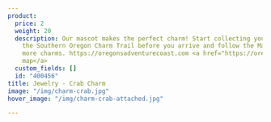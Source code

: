 ```yaml
---
product:
  price: 2
  weight: 20
  description: Our mascot makes the perfect charm! Start collecting your charms on
    the Southern Oregon Charm Trail before you arrive and follow the Map to collect
    more charms. https://oregonsadventurecoast.com <a href="https://oregonsadventurecoast.com">Visit
    map</a>
  custom_fields: []
  id: "400456"
title: Jewelry - Crab Charm
image: "/img/charm-crab.jpg"
hover_image: "/img/charm-crab-attached.jpg"

---
```

